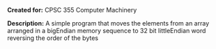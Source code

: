 **Created for:** CPSC 355 Computer Machinery

**Description:** A simple program that moves the elements from an array arranged in a bigEndian memory sequence to 32 bit littleEndian word reversing the order of the bytes
